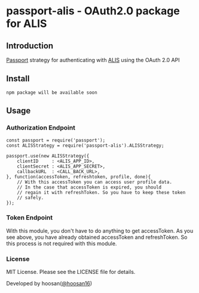 passport-alis - OAuth2.0 package for ALIS
===========

## Introduction

[Passport](http://passportjs.org/) strategy for authenticating with [ALIS](http://alis.to) using the OAuth 2.0 API


## Install

    npm package will be available soon

## Usage

### Authorization Endpoint

    const passport = require('passport');
	const ALISStrategy = require('passport-alis').ALISStrategy;

	passport.use(new ALISStrategy({
	    clientID     : <ALIS_APP_ID>,
	    clientSecret : <ALIS_APP_SECRET>,
	    callbackURL  : <CALL_BACK_URL>,
	}, function(accessToken, refreshtoken, profile, done){
	    // With this accessToken you can access user profile data.
	    // In the case that accessToken is expired, you should
	    // regain it with refreshToken. So you have to keep these token
	    // safely.
	});


### Token Endpoint

With this module, you don't have to do anything to get accessToken.
As you see above, you have already obtained accessToken and refreshToken.
So this process is not required with this module.

### License

MIT License. Please see the LICENSE file for details.


Developed by hoosan([@hoosan16](https://twitter.com/hoosan16))
